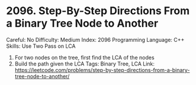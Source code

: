 # 2096. Step-By-Step Directions From a Binary Tree Node to Another

Careful: No
Difficulty: Medium
Index: 2096
Programming Language: C++
Skills: Use Two Pass on LCA
1. For two nodes on the tree, first find the LCA of the nodes
2. Build the path given the LCA
Tags: Binary Tree, LCA
Link: https://leetcode.com/problems/step-by-step-directions-from-a-binary-tree-node-to-another/